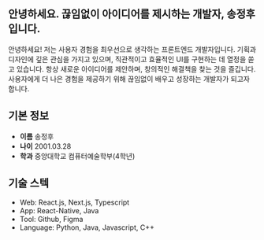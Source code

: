 ## 안녕하세요. 끊임없이 아이디어를 제시하는 개발자, 송정후입니다.

안녕하세요! 저는 사용자 경험을 최우선으로 생각하는 프론트엔드 개발자입니다. 기획과 디자인에 깊은 관심을 가지고 있으며, 직관적이고 효율적인 UI를 구현하는 데 열정을 쏟고 있습니다. 항상 새로운 아이디어를 제안하며, 창의적인 해결책을 찾는 것을 즐깁니다. 사용자에게 더 나은 경험을 제공하기 위해 끊임없이 배우고 성장하는 개발자가 되고자 합니다. 

## 기본 정보
- **이름** 송정후
- **나이** 2001.03.28
- **학과** 중앙대학교 컴퓨터예술학부(4학년)

## 기술 스텍
- Web: React.js, Next.js, Typescript
- App: React-Native, Java
- Tool: Github, Figma
- Language: Python, Java, Javascript, C++
